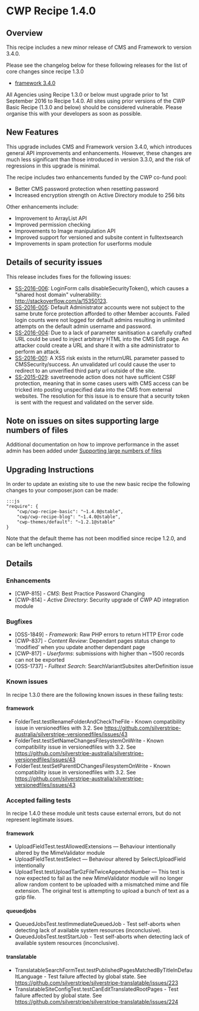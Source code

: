 # CWP Recipe 1.4.0

## Overview

This recipe includes a new minor release of CMS and Framework to version 3.4.0.

Please see the changelog below for these following releases for the list of core changes since recipe 1.3.0

 * [framework 3.4.0](https://docs.silverstripe.org/en/3.4/changelogs/rc/3.4.0-rc1/)

All Agencies using Recipe 1.3.0 or below must upgrade prior to 1st September 2016 to Recipe 1.4.0.
All sites using prior versions of the CWP Basic Recipe (1.3.0 and below) should be considered
vulnerable. Please organise this with your developers as soon as possible. 

## New Features

This upgrade includes CMS and Framework version 3.4.0, which introduces general API improvements
and enhancements. However, these changes are much less significant than those introduced in version
3.3.0, and the risk of regressions in this upgrade is minimal. 

The recipe includes two enhancements funded by the CWP co-fund pool:

 * Better CMS password protection when resetting password
 * Increased encryption strength on Active Directory module to 256 bits

Other enhancements include:

 * Improvement to ArrayList API
 * Improved permission checking
 * Improvements to Image manipulation API
 * Improved support for versioned and subsite content in fulltextsearch
 * Improvements in spam protection for userforms module

## Details of security issues

This release includes fixes for the following issues:

 * [SS-2016-006](http://www.silverstripe.org/download/security-releases/ss-2016-006): LoginForm calls
   disableSecurityToken(), which causes a "shared host domain" vulnerability: http://stackoverflow.com/a/15350123.
 * [SS-2016-005](http://www.silverstripe.org/download/security-releases/ss-2016-005): Default Administrator
   accounts were not subject to the same brute force protection afforded to other Member accounts. Failed
   login counts were not logged for default admins resulting in unlimited attempts on the default admin
   username and password.
 * [SS-2016-004](http://www.silverstripe.org/download/security-releases/ss-2016-004): Due to a lack of parameter
   sanitisation a carefully crafted URL could be used to inject arbitrary HTML into the CMS Edit page.
   An attacker could create a URL and share it with a site administrator to perform an attack. 
 * [SS-2016-001](http://www.silverstripe.org/download/security-releases/ss-2016-001): A XSS risk exists in
   the returnURL parameter passed to CMSSecurity/success. An unvalidated url could cause the user to redirect
   to an unverified third party url outside of the site.
 * [SS-2015-029](http://www.silverstripe.org/download/security-releases/ss-2015-029): savetreenode action does
   not have sufficient CSRF protection, meaning that in some cases users with CMS access can be tricked into
   posting unspecified data into the CMS from external websites. The resolution for this issue is to ensure
   that a security token is sent with the request and validated on the server side.

## Note on issues on sites supporting large numbers of files

Additional documentation on how to improve performance in the asset admin has been added under
[Supporting large numbers of files](/how_tos/supporting_large_numbers_of_files)

## Upgrading Instructions

In order to update an existing site to use the new basic recipe the following changes to your composer.json
can be made:

	:::js
	"require": {
		"cwp/cwp-recipe-basic": "~1.4.0@stable",
		"cwp/cwp-recipe-blog": "~1.4.0@stable",
		"cwp-themes/default": "~1.2.1@stable"
	}

Note that the default theme has not been modified since recipe 1.2.0, and can be left unchanged.

## Details

### Enhancements

 * [CWP-815] - *CMS*: Best Practice Password Changing
 * [CWP-814] - *Active Directory*: Security upgrade of CWP AD integration module

### Bugfixes

 * [OSS-1849] - *Framework*: Raw PHP errors to return HTTP Error code
 * [CWP-837] - *Content Review*: Dependant pages status change to ‘modified’ when you update another dependant page
 * [CWP-817] - *Userforms*: submissions with higher than ~1500 records can not be exported
 * [OSS-1737] - *Fulltext Search*: SearchVariantSubsites alterDefinition issue

### Known issues

In recipe 1.3.0 there are the following known issues in these failing tests:

#### framework

 * FolderTest.testRenameFolderAndCheckTheFile - Known compatibility issue in versionedfiles
   with 3.2. See https://github.com/silverstripe-australia/silverstripe-versionedfiles/issues/43
 * FolderTest.testSetNameChangesFilesystemOnWrite - Known compatibility issue in versionedfiles
   with 3.2. See https://github.com/silverstripe-australia/silverstripe-versionedfiles/issues/43
 * FolderTest.testSetParentIDChangesFilesystemOnWrite - Known compatibility issue in versionedfiles
   with 3.2. See https://github.com/silverstripe-australia/silverstripe-versionedfiles/issues/43

### Accepted failing tests

In recipe 1.4.0 these module unit tests cause external errors, but do not represent legitimate issues.

#### framework

 * UploadFieldTest.testAllowedExtensions — Behaviour intentionally altered by the MimeValidator module
 * UploadFieldTest.testSelect — Behaviour altered by SelectUploadField intentionally
 * UploadTest.testUploadTarGzFileTwiceAppendsNumber — This test is now expected
   to fail as the new MimeValidator module will no longer allow random content to
   be uploaded with a mismatched mime and file extension. The original test is
   attempting to upload a bunch of text as a gzip file.

#### queuedjobs

 * QueuedJobsTest.testImmediateQueuedJob - Test self-aborts when detecting lack of available system
   resources (inconclusive).
 * QueuedJobsTest.testStartJob - Test self-aborts when detecting lack of available system
   resources (inconclusive).

#### translatable

 * TranslatableSearchFormTest.testPublishedPagesMatchedByTitleInDefaultLanguage - Test failure
   affected by global state. See https://github.com/silverstripe/silverstripe-translatable/issues/223
 * TranslatableSiteConfigTest.testCanEditTranslatedRootPages - Test failure affected by global state.
   See https://github.com/silverstripe/silverstripe-translatable/issues/224
